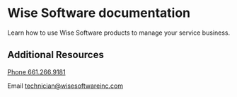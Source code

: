 # Wise Software documentation

Learn how to use Wise Software products to manage your service business.

## Additional Resources

<a href="tel:6612669181">Phone 661.266.9181</a>

Email technician@wisesoftwareinc.com




